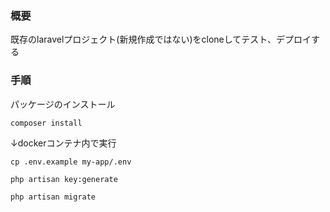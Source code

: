 ### 概要 

既存のlaravelプロジェクト(新規作成ではない)をcloneしてテスト、デプロイする

### 手順

パッケージのインストール

```
composer install
```

↓dockerコンテナ内で実行

```
cp .env.example my-app/.env 
```

```
php artisan key:generate
```
```
php artisan migrate
```

